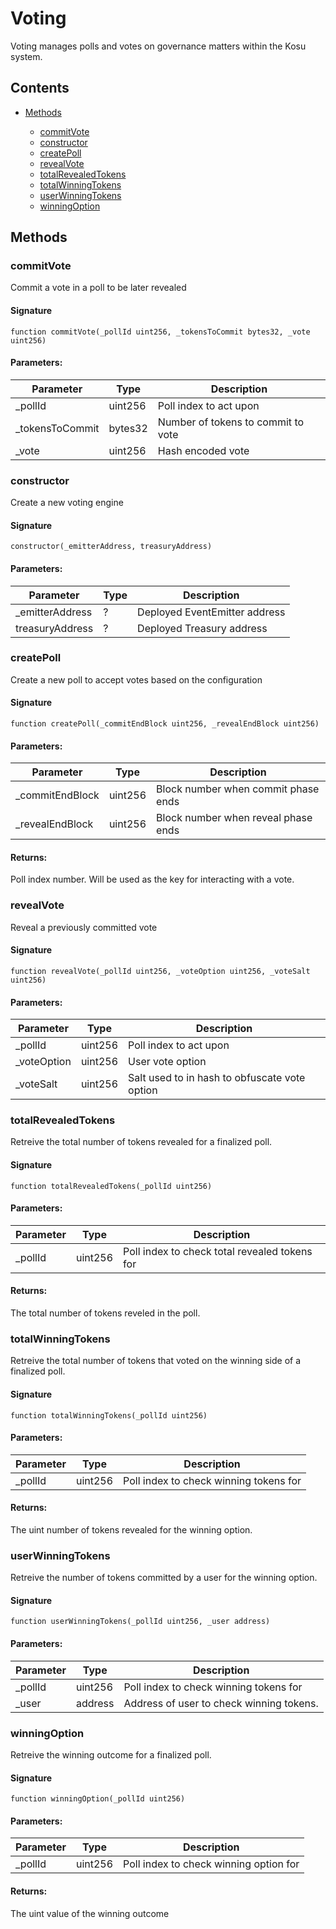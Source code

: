 # Voting


Voting manages polls and votes on governance matters within the Kosu system.

## Contents


 - [Methods](undefined)
    
     - [commitVote](#commitVote)
     - [constructor](#constructor)
     - [createPoll](#createPoll)
     - [revealVote](#revealVote)
     - [totalRevealedTokens](#totalRevealedTokens)
     - [totalWinningTokens](#totalWinningTokens)
     - [userWinningTokens](#userWinningTokens)
     - [winningOption](#winningOption)
    

## Methods

### commitVote


Commit a vote in a poll to be later revealed

#### Signature

```solidity
function commitVote(_pollId uint256, _tokensToCommit bytes32, _vote uint256)
```

#### Parameters:

Parameter | Type | Description
--- | --- | ---
_pollId | uint256 | Poll index to act upon
_tokensToCommit | bytes32 | Number of tokens to commit to vote
_vote | uint256 | Hash encoded vote

### constructor


Create a new voting engine

#### Signature

```solidity
constructor(_emitterAddress, treasuryAddress)
```

#### Parameters:

Parameter | Type | Description
--- | --- | ---
_emitterAddress | ? | Deployed EventEmitter address
treasuryAddress | ? | Deployed Treasury address

### createPoll


Create a new poll to accept votes based on the configuration

#### Signature

```solidity
function createPoll(_commitEndBlock uint256, _revealEndBlock uint256)
```

#### Parameters:

Parameter | Type | Description
--- | --- | ---
_commitEndBlock | uint256 | Block number when commit phase ends
_revealEndBlock | uint256 | Block number when reveal phase ends

#### Returns:


Poll index number. Will be used as the key for interacting with a vote.

### revealVote


Reveal a previously committed vote

#### Signature

```solidity
function revealVote(_pollId uint256, _voteOption uint256, _voteSalt uint256)
```

#### Parameters:

Parameter | Type | Description
--- | --- | ---
_pollId | uint256 | Poll index to act upon
_voteOption | uint256 | User vote option
_voteSalt | uint256 | Salt used to in hash to obfuscate vote option

### totalRevealedTokens


Retreive the total number of tokens revealed for a finalized poll.

#### Signature

```solidity
function totalRevealedTokens(_pollId uint256)
```

#### Parameters:

Parameter | Type | Description
--- | --- | ---
_pollId | uint256 | Poll index to check total revealed tokens for

#### Returns:


The total number of tokens reveled in the poll.

### totalWinningTokens


Retreive the total number of tokens that voted on the winning side of a finalized poll.

#### Signature

```solidity
function totalWinningTokens(_pollId uint256)
```

#### Parameters:

Parameter | Type | Description
--- | --- | ---
_pollId | uint256 | Poll index to check winning tokens for

#### Returns:


The uint number of tokens revealed for the winning option.

### userWinningTokens


Retreive the number of tokens committed by a user for the winning option.

#### Signature

```solidity
function userWinningTokens(_pollId uint256, _user address)
```

#### Parameters:

Parameter | Type | Description
--- | --- | ---
_pollId | uint256 | Poll index to check winning tokens for
_user | address | Address of user to check winning tokens.

### winningOption


Retreive the winning outcome for a finalized poll.

#### Signature

```solidity
function winningOption(_pollId uint256)
```

#### Parameters:

Parameter | Type | Description
--- | --- | ---
_pollId | uint256 | Poll index to check winning option for

#### Returns:


The uint value of the winning outcome
